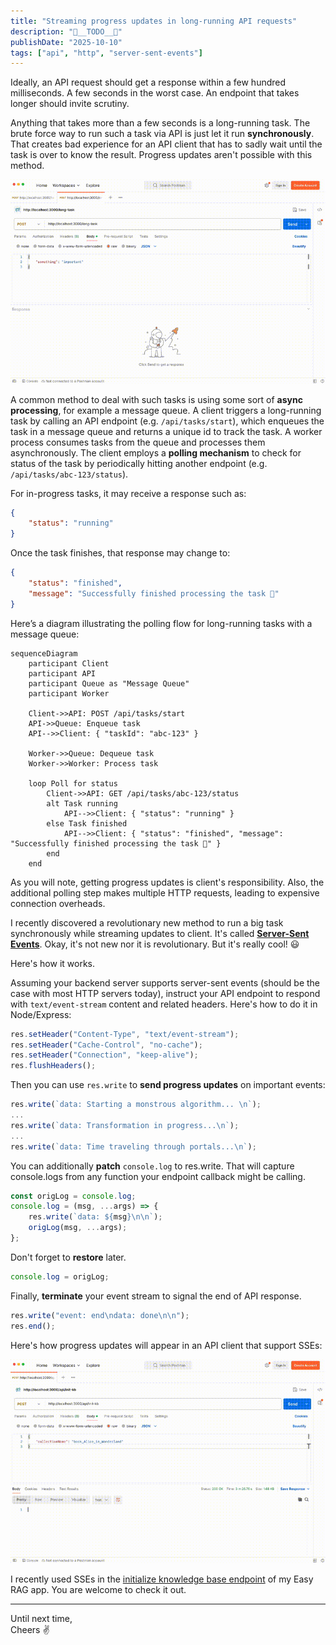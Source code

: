 ```yaml
---
title: "Streaming progress updates in long-running API requests"
description: "🚧__TODO__🚧"
publishDate: "2025-10-10"
tags: ["api", "http", "server-sent-events"]
---
```


Ideally, an API request should get a response within a few hundred milliseconds. A few seconds in the worst case. An endpoint that takes longer should invite scrutiny.

Anything that takes more than a few seconds is a long-running task. The brute force way to run such a task via API is just let it run **synchronously**. That creates bad experience for an API client that has to sadly wait until the task is over to know the result. Progress updates aren't possible with this method.

![screenshot of a long running API request in Postman](./long-task-brute-force.gif)

A common method to deal with such tasks is using some sort of **async processing**, for example a message queue. A client triggers a long-running task by calling an API endpoint (e.g. `/api/tasks/start`), which enqueues the task in a message queue and returns a unique id to track the task. A worker process consumes tasks from the queue and processes them asynchronously. The client employs a **polling mechanism** to check for status of the task by periodically hitting another endpoint (e.g. `/api/tasks/abc-123/status`).

For in-progress tasks, it may receive a response such as:
```json
{
    "status": "running"
}
```

Once the task finishes, that response may change to:
```json
{
    "status": "finished",
    "message": "Successfully finished processing the task 🎉"
}
```

Here’s a diagram illustrating the polling flow for long-running tasks with a message queue:

```mermaid
sequenceDiagram
    participant Client
    participant API
    participant Queue as "Message Queue"
    participant Worker

    Client->>API: POST /api/tasks/start
    API->>Queue: Enqueue task
    API-->>Client: { "taskId": "abc-123" }

    Worker->>Queue: Dequeue task
    Worker->>Worker: Process task

    loop Poll for status
        Client->>API: GET /api/tasks/abc-123/status
        alt Task running
            API-->>Client: { "status": "running" }
        else Task finished
            API-->>Client: { "status": "finished", "message": "Successfully finished processing the task 🎉" }
        end
    end
```

As you will note, getting progress updates is client's responsibility. Also, the additional polling step makes multiple HTTP requests, leading to expensive connection overheads.

I recently discovered a revolutionary new method to run a big task synchronously while streaming updates to client. It's called [**Server-Sent Events**](https://developer.mozilla.org/en-US/docs/Web/API/Server-sent_events/Using_server-sent_events). Okay, it's not new nor it is revolutionary. But it's really cool! 😃

Here's how it works.

Assuming your backend server supports server-sent events (should be the case with most HTTP servers today), instruct your API endpoint to respond with `text/event-stream` content and related headers. Here's how to do it in Node/Express:
```javascript
res.setHeader("Content-Type", "text/event-stream");
res.setHeader("Cache-Control", "no-cache");
res.setHeader("Connection", "keep-alive");
res.flushHeaders();
```

Then you can use `res.write` to **send progress updates** on important events:
```javascript
res.write(`data: Starting a monstrous algorithm... \n`);
...
res.write(`data: Transformation in progress...\n`);
...
res.write(`data: Time traveling through portals...\n`);
```

You can additionally **patch** `console.log` to res.write. That will capture console.logs from any function your endpoint callback might be calling.
```javascript
const origLog = console.log;
console.log = (msg, ...args) => {
    res.write(`data: ${msg}\n\n`);
    origLog(msg, ...args);
};
```

Don't forget to **restore** later.
```javascript
console.log = origLog;
```

Finally, **terminate** your event stream to signal the end of API response.
```javascript
res.write("event: end\ndata: done\n\n");
res.end();
```

Here's how progress updates will appear in an API client that support SSEs:

![screenshot of an API request with server-sent events in Postman](./long-task-sse.gif)

I recently used SSEs in the [initialize knowledge base endpoint](https://github.com/anu-rock/easy-rag/blob/d5b5569128d38d04974f157daf1f5e7c9d6e477d/api/init-kb.js) of my Easy RAG app. You are welcome to check it out.

---

Until next time,  
Cheers ✌️